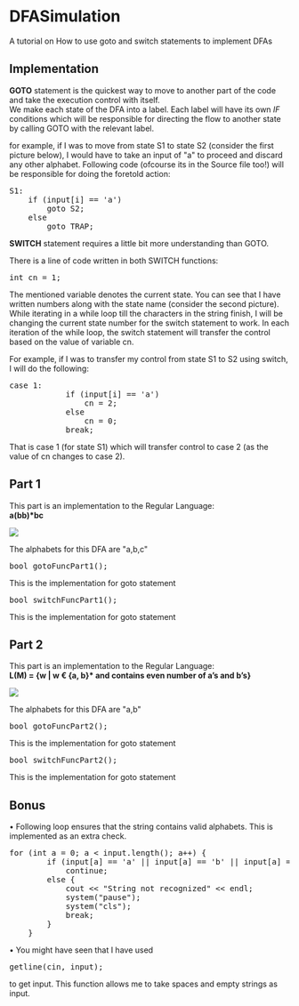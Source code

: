 <h1>DFASimulation</h1>
<p>A tutorial on How to use goto and switch statements to implement DFAs</p>
<h2>Implementation</h2>
<p><strong>GOTO</strong> statement is the quickest way to move to another part of the code and take the execution control with itself.<br />We make each state of the DFA into a label. Each label will have its own <em>IF</em> conditions which will be responsible for directing the flow to another state by calling GOTO with the relevant label.</p>
<p>for example, if I was to move from state S1 to state S2 (consider the first picture below), I would have to take an input of "a" to proceed and discard any other alphabet. Following code (ofcourse its in the Source file too!) will be responsible for doing the foretold action:</p>
<pre>
S1:
	if (input[i] == 'a')
		goto S2;
	else
		goto TRAP;
</pre>
<p><strong>SWITCH</strong> statement requires a little bit more understanding than GOTO.</p>
<p>There is a line of code written in both SWITCH functions:</p>
<pre>
int cn = 1;
</pre>
<p>The mentioned variable denotes the current state. You can see that I have written numbers along with the state name (consider the second picture). While iterating in a while loop till the characters in the string finish, I will be changing the current state number for the switch statement to work. In each iteration of the while loop, the switch statement will transfer the control based on the value of variable cn. </p>
<p>For example, if I was to transfer my control from state S1 to S2 using switch, I will do the following:</p>
<pre>
case 1:
			if (input[i] == 'a')
				cn = 2;
			else
				cn = 0;
			break;
</pre>
<p>That is case 1 (for state S1) which will transfer control to case 2 (as the value of cn changes to case 2).</p>
<h2>Part 1</h2>
<p>This part is an implementation to the Regular Language: <br /><strong>a(bb)*bc</strong></p>
<img src="https://i.imgur.com/VroxYVC.jpg" />
<p>The alphabets for this DFA are "a,b,c"</p>
<pre>bool gotoFuncPart1();</pre><p>This is the implementation for goto statement</p>
<pre>bool switchFuncPart1();</pre><p>This is the implementation for goto statement</p>
<h2>Part 2</h2>
<p>This part is an implementation to the Regular Language: <br /><strong>L(M) = {w | w € {a, b}* and contains even number of a’s and b’s}</strong></p>
<img src="https://i.imgur.com/bqvGCeS.jpg" />
<p>The alphabets for this DFA are "a,b"</p>
<pre>bool gotoFuncPart2();</pre><p>This is the implementation for goto statement</p>
<pre>bool switchFuncPart2();</pre><p>This is the implementation for goto statement</p>
<h2>Bonus</h2>
<p>• Following loop ensures that the string contains valid alphabets. This is implemented as an extra check.</p>
<pre>
for (int a = 0; a < input.length(); a++) {
		if (input[a] == 'a' || input[a] == 'b' || input[a] == 'c')
			continue;
		else {
			cout << "String not recognized" << endl;
			system("pause");
			system("cls");
			break;
		}
	}
</pre>
<p>• You might have seen that I have used <pre>getline(cin, input);</pre> to get input. This function allows me to take spaces and empty strings as input.</p>
